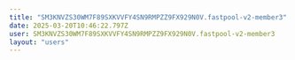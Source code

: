 ```yaml
---
title: "SM3KNVZS30WM7F89SXKVVFY4SN9RMPZZ9FX929N0V.fastpool-v2-member3"
date: 2025-03-20T10:46:22.797Z
user: SM3KNVZS30WM7F89SXKVVFY4SN9RMPZZ9FX929N0V.fastpool-v2-member3
layout: "users"
---
```

    